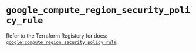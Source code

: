 # `google_compute_region_security_policy_rule`

Refer to the Terraform Registory for docs: [`google_compute_region_security_policy_rule`](https://registry.terraform.io/providers/hashicorp/google-beta/4.83.0/docs/resources/google_compute_region_security_policy_rule).
